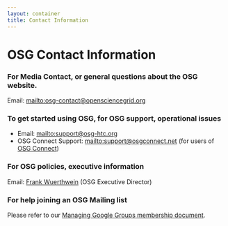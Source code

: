 ```yaml
---
layout: container
title: Contact Information
---
```


<h1>OSG Contact Information</h1>

### For Media Contact, or general questions about the OSG website.
Email: <mailto:osg-contact@opensciencegrid.org>

### To get started using OSG, for OSG support, operational issues

* Email: <mailto:support@osg-htc.org>
* OSG Connect Support: <mailto:support@osgconnect.net> (for users of [OSG Connect](https://support.opensciencegrid.org))

### For OSG policies, executive information
Email: [Frank Wuerthwein](mailto:fkw@ucsd.edu) (OSG Executive Director)

### For help joining an OSG Mailing list

Please refer to our [Managing Google Groups membership document](./community/google-groups).
